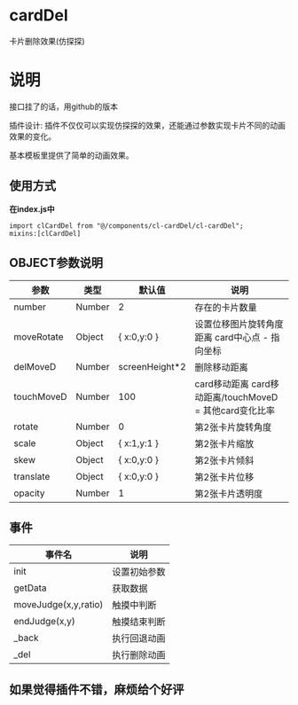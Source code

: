 # cardDel

卡片删除效果(仿探探)

# 说明
接口挂了的话，用github的版本

插件设计: 插件不仅仅可以实现仿探探的效果，还能通过参数实现卡片不同的动画效果的变化。

基本模板里提供了简单的动画效果。


## 使用方式

**在index.js中**  

~~~
import clCardDel from "@/components/cl-cardDel/cl-cardDel";
mixins:[clCardDel]
~~~

## OBJECT参数说明

| 参数 | 类型 | 默认值 | 说明 |
| --- | --- | --- | --- |
| number | Number | 2 | 存在的卡片数量 |
| moveRotate | Object | { x:0,y:0 } | 设置位移图片旋转角度距离  card中心点 - 指向坐标 |
| delMoveD | Number | screenHeight*2 | 删除移动距离 |
| touchMoveD | Number | 100 | card移动距离 card移动距离/touchMoveD = 其他card变化比率 |
| rotate | Number | 0 | 第2张卡片旋转角度 |
| scale | Object | { x:1,y:1 } | 第2张卡片缩放 |
| skew | Object | { x:0,y:0 } | 第2张卡片倾斜 |
| translate | Object | { x:0,y:0 } | 第2张卡片位移 |
| opacity | Number | 1 | 第2张卡片透明度 |

## 事件

| 事件名 | 说明 |
| ---  | --- |
| init | 设置初始参数 |
| getData | 获取数据 |
| moveJudge(x,y,ratio) | 触摸中判断 |
| endJudge(x,y) | 触摸结束判断 |
| _back | 执行回退动画 |
| _del | 执行删除动画 |

## 如果觉得插件不错，麻烦给个好评
